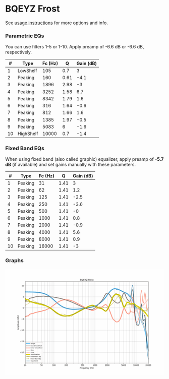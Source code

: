 # BQEYZ Frost
See [usage instructions](https://github.com/jaakkopasanen/AutoEq#usage) for more options and info.

### Parametric EQs
You can use filters 1-5 or 1-10. Apply preamp of -6.6 dB or -6.6 dB, respectively.

|   # | Type      |   Fc (Hz) |    Q |   Gain (dB) |
|-----|-----------|-----------|------|-------------|
|   1 | LowShelf  |       105 | 0.7  |         3   |
|   2 | Peaking   |       160 | 0.61 |        -4.1 |
|   3 | Peaking   |      1896 | 2.98 |        -3   |
|   4 | Peaking   |      3252 | 1.58 |         6.7 |
|   5 | Peaking   |      8342 | 1.79 |         1.6 |
|   6 | Peaking   |       316 | 1.64 |        -0.6 |
|   7 | Peaking   |       812 | 1.66 |         1.6 |
|   8 | Peaking   |      1385 | 1.97 |        -0.5 |
|   9 | Peaking   |      5083 | 6    |        -1.6 |
|  10 | HighShelf |     10000 | 0.7  |        -1.4 |

### Fixed Band EQs
When using fixed band (also called graphic) equalizer, apply preamp of **-5.7 dB** (if available) and set gains manually with these parameters.

|   # | Type    |   Fc (Hz) |    Q |   Gain (dB) |
|-----|---------|-----------|------|-------------|
|   1 | Peaking |        31 | 1.41 |         3   |
|   2 | Peaking |        62 | 1.41 |         1.2 |
|   3 | Peaking |       125 | 1.41 |        -2.5 |
|   4 | Peaking |       250 | 1.41 |        -3.6 |
|   5 | Peaking |       500 | 1.41 |        -0   |
|   6 | Peaking |      1000 | 1.41 |         0.8 |
|   7 | Peaking |      2000 | 1.41 |        -0.9 |
|   8 | Peaking |      4000 | 1.41 |         5.6 |
|   9 | Peaking |      8000 | 1.41 |         0.9 |
|  10 | Peaking |     16000 | 1.41 |        -3   |

### Graphs
![](./BQEYZ%20Frost.png)
